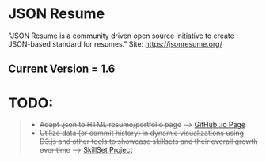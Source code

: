 # JSON Resume

"JSON Resume is a community driven open source initiative to create JSON-based standard for resumes." Site: https://jsonresume.org/

Current Version = 1.6
-------------

# TODO:

> - ~~Adapt .json to HTML resume/portfolio page~~ --> [GitHub .io Page](https://jac21.github.io/)
> - ~~Utilize data (or commit history) in dynamic visualizations using D3.js and other tools to showcase skillsets and their overall growth over time~~ --> [SkillSet Project](https://github.com/Jac21/SkillSet)
